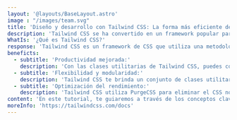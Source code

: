 ```yaml
---
layout: '@layouts/BaseLayout.astro'
image : "/images/team.svg"
title: 'Diseño y desarrollo con Tailwind CSS: La forma más eficiente de crear interfaces modernas'
description: 'Tailwind CSS se ha convertido en un framework popular para el diseño y desarrollo de interfaces web modernas. Su enfoque basado en clases utilitarias te permite construir rápidamente diseños personalizados y receptivos sin escribir CSS personalizado.'
WhatIs: '¿Qué es Tailwind CSS?'
response: 'Tailwind CSS es un framework de CSS que utiliza una metodología basada en clases utilitarias para estilizar tus elementos HTML. En lugar de escribir CSS personalizado, puedes aprovechar las clases predefinidas de Tailwind CSS para aplicar estilos rápidamente y personalizar la apariencia de tu sitio web.'
beneficts:
  - subtitle: 'Productividad mejorada:'
    description: 'Con las clases utilitarias de Tailwind CSS, puedes construir rápidamente diseños personalizados sin tener que escribir CSS desde cero. Esto acelera el proceso de desarrollo y mejora la productividad.'
  - subtitle: 'Flexibilidad y modularidad:'
    description: 'Tailwind CSS te brinda un conjunto de clases utilitarias que puedes combinar para crear diseños personalizados y adaptarlos a diferentes tamaños de pantalla. Además, puedes construir componentes reutilizables y modulares para facilitar el mantenimiento del código.'
  - subtitle: 'Optimización del rendimiento:'
    description: 'Tailwind CSS utiliza PurgeCSS para eliminar el CSS no utilizado, lo que reduce el tamaño de los archivos CSS y mejora el rendimiento de carga de tu sitio web.'
content: 'En este tutorial, te guiaremos a través de los conceptos clave y las mejores prácticas para utilizar Tailwind CSS en tus proyectos de desarrollo web. Aprenderás sobre el uso de clases utilitarias, la personalización del framework, la creación de diseños receptivos, la construcción de componentes reutilizables y la optimización del rendimiento. Descubre cómo aprovechar al máximo este framework y llevar tus proyectos web al siguiente nivel.'
moreInfo: 'https://tailwindcss.com/docs'
---
```

